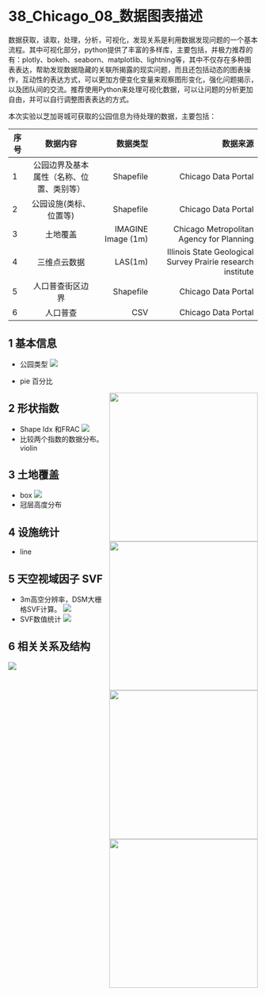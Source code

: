 # 38_Chicago_08_数据图表描述
数据获取，读取，处理，分析，可视化，发现关系是利用数据发现问题的一个基本流程。其中可视化部分，python提供了丰富的多样库，主要包括，并极力推荐的有：plotly、bokeh、seaborn、matplotlib、lightning等，其中不仅存在多种图表表达，帮助发现数据隐藏的关联所揭露的现实问题，而且还包括动态的图表操作，互动性的表达方式，可以更加方便变化变量来观察图形变化，强化问题揭示，以及团队间的交流。推荐使用Python来处理可视化数据，可以让问题的分析更加自由，并可以自行调整图表表达的方式。

本次实验以芝加哥城可获取的公园信息为待处理的数据，主要包括：

| 序号           | 数据内容      | 数据类型           | 数据来源  |
| ------------- |:-------------:| --------------:| -----------:|
| 1    | 公园边界及基本属性（名称、位置、类别等）| Shapefile | 	Chicago Data Portal |
| 2      | 公园设施(类标、位置等)      |   Shapefile|	Chicago Data Portal |
| 3 | 土地覆盖      |    IMAGINE Image (1m) | Chicago Metropolitan Agency for Planning |
| 4 | 三维点云数据      |    LAS(1m) | Illinois State Geological Survey Prairie research institute |
| 5 | 人口普查街区边界      |    Shapefile | Chicago Data Portal |
| 6 | 人口普查      |  CSV | Chicago Data Portal |

## 1 基本信息
* 公园类型
![](https://github.com/richieBao/python-urbanPlanning/blob/master/images/38_00.jpg)

* pie 百分比
<img src="https://github.com/richieBao/python-urbanPlanning/blob/master/images/38_01.jpg" width="300" align="right">

## 2 形状指数
* Shape Idx 和FRAC
![](https://github.com/richieBao/python-urbanPlanning/blob/master/images/38_02.jpg)
* 比较两个指数的数据分布。 violin
<img src="https://github.com/richieBao/python-urbanPlanning/blob/master/images/38_03.jpg" width="300" align="right">

## 3 土地覆盖
* box
![](https://github.com/richieBao/python-urbanPlanning/blob/master/images/38_04.jpg)
* 冠层高度分布
<img src="https://github.com/richieBao/python-urbanPlanning/blob/master/images/38_05.jpg" width="300" align="right">

## 4 设施统计
* line
<img src="https://github.com/richieBao/python-urbanPlanning/blob/master/images/38_07.jpg" width="300" align="right">

## 5 天空视域因子 SVF
* 3m高空分辨率，DSM大栅格SVF计算。
![](https://github.com/richieBao/python-urbanPlanning/blob/master/images/38_08.jpg)
* SVF数值统计
![](https://github.com/richieBao/python-urbanPlanning/blob/master/images/38_09.jpg)

## 6 相关关系及结构
![](https://github.com/richieBao/python-urbanPlanning/blob/master/images/38_10.jpg)
